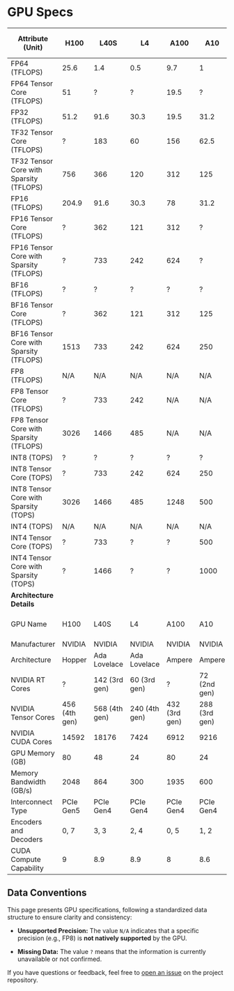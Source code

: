 # GPU Specs

Attribute (Unit) | H100 | L40S | L4 | A100 | A10 | T4 | Quadro RTX 5000 | V100S | V100
--- | --- | --- | --- | --- | --- | --- | --- | --- | ---
FP64 (TFLOPS) | 25.6 | 1.4 | 0.5 | 9.7 | 1 | ? | 0.3 | 8.2 | 7
FP64 Tensor Core (TFLOPS) | 51 | ? | ? | 19.5 | ? | N/A | N/A | N/A | N/A
FP32 (TFLOPS) | 51.2 | 91.6 | 30.3 | 19.5 | 31.2 | 8.1 | 11.2 | 16.4 | 14
TF32 Tensor Core (TFLOPS) | ? | 183 | 60 | 156 | 62.5 | N/A | N/A | N/A | N/A
TF32 Tensor Core with Sparsity (TFLOPS) | 756 | 366 | 120 | 312 | 125 | N/A | N/A | N/A | N/A
FP16 (TFLOPS) | 204.9 | 91.6 | 30.3 | 78 | 31.2 | 65 | 22.3 | 32.7 | 28.3
FP16 Tensor Core (TFLOPS) | ? | 362 | 121 | 312 | ? | ? | ? | 130 | 112
FP16 Tensor Core with Sparsity (TFLOPS) | ? | 733 | 242 | 624 | ? | ? | ? | ? | ?
BF16 (TFLOPS) | ? | ? | ? | ? | ? | N/A | N/A | N/A | N/A
BF16 Tensor Core (TFLOPS) | ? | 362 | 121 | 312 | 125 | N/A | N/A | N/A | N/A
BF16 Tensor Core with Sparsity (TFLOPS) | 1513 | 733 | 242 | 624 | 250 | N/A | N/A | N/A | N/A
FP8 (TFLOPS) | N/A | N/A | N/A | N/A | N/A | N/A | N/A | N/A | N/A
FP8 Tensor Core (TFLOPS) | ? | 733 | 242 | N/A | N/A | N/A | N/A | N/A | N/A
FP8 Tensor Core with Sparsity (TFLOPS) | 3026 | 1466 | 485 | N/A | N/A | N/A | N/A | N/A | N/A
INT8 (TOPS) | ? | ? | ? | ? | ? | 130 | ? | ? | ?
INT8 Tensor Core (TOPS) | ? | 733 | 242 | 624 | 250 | ? | ? | N/A | N/A
INT8 Tensor Core with Sparsity (TOPS) | 3026 | 1466 | 485 | 1248 | 500 | ? | ? | N/A | N/A
INT4 (TOPS) | N/A | N/A | N/A | N/A | N/A | N/A | N/A | N/A | N/A
INT4 Tensor Core (TOPS) | ? | 733 | ? | ? | 500 | 260 | ? | N/A | N/A
INT4 Tensor Core with Sparsity (TOPS) | ? | 1466 | ? | ? | 1000 | ? | ? | N/A | N/A
**Architecture Details** |  |  |  |  |  |  |  |  |  | 
GPU Name | H100 | L40S | L4 | A100 | A10 | T4 | Quadro RTX 5000 | V100S | V100
Manufacturer | NVIDIA | NVIDIA | NVIDIA | NVIDIA | NVIDIA | NVIDIA | NVIDIA | NVIDIA | NVIDIA
Architecture | Hopper | Ada Lovelace | Ada Lovelace | Ampere | Ampere | Turing | Turing | Volta | Volta
NVIDIA RT Cores | ? | 142 (3rd gen) | 60 (3rd gen) | ? | 72 (2nd gen) | ? | 48 | N/A | N/A
NVIDIA Tensor Cores | 456 (4th gen) | 568 (4th gen) | 240 (4th gen) | 432 (3rd gen) | 288 (3rd gen) | 320 (2nd gen) | 384 (2nd gen) | 640 (1st gen) | 640 (1st gen)
NVIDIA CUDA Cores | 14592 | 18176 | 7424 | 6912 | 9216 | 2560 | 3072 | 5120 | 5120
GPU Memory (GB) | 80 | 48 | 24 | 80 | 24 | 16 | 16 | 32 | 16
Memory Bandwidth (GB/s) | 2048 | 864 | 300 | 1935 | 600 | 300 | 448 | 1134 | 900
Interconnect Type | PCIe Gen5 | PCIe Gen4 | PCIe Gen4 | PCIe Gen4 | PCIe Gen4 | PCIe Gen3 | PCIe Gen3 | PCIe Gen3 | PCIe Gen3
Encoders and Decoders | 0, 7 | 3, 3 | 2, 4 | 0, 5 | 1, 2 | 1, 2 | 1, 2 | 3, 1 | 3, 1
CUDA Compute Capability | 9 | 8.9 | 8.9 | 8 | 8.6 | 7.5 | 7.5 | 7 | 7

## Data Conventions

This page presents GPU specifications, following a standardized data structure to ensure clarity and consistency:

- **Unsupported Precision:**
  The value `N/A` indicates that a specific precision (e.g., FP8) is **not natively supported** by the GPU.

- **Missing Data:**
  The value `?` means that the information is currently unavailable or not confirmed.

If you have questions or feedback, feel free to [open an issue](https://github.com/gmasse/gpu-specs/issues) on the project repository.
